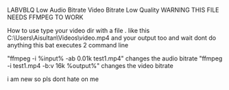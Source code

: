 LABVBLQ Low Audio Bitrate Video Bitrate Low Quality
WARNING THIS FILE NEEDS FFMPEG TO WORK 


How to use
type your video dir with a file . like this C:\Users\Aisultan\Videos\video.mp4
and your output too
and wait
dont do anything this bat executes 2 command line

"ffmpeg -i %input% -ab 0.01k test1.mp4" changes the audio bitrate 
"ffmpeg -i test1.mp4 -b:v 16k %output%" changes the video bitrate

i am new so pls dont hate on me
